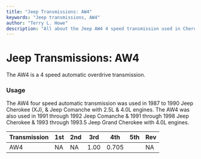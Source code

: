 ```yaml
---
title: "Jeep Transmissions: AW4"
keywords: "Jeep transmissions, AW4"
author: "Terry L. Howe"
description: "All about the Jeep AW4 4 speed transmission used in Cherokees, Comanches, and Grand Cherokees."
---
```

# Jeep Transmissions: AW4

The AW4 is a 4 speed automatic overdrive transmission.

### Usage

The AW4 four speed automatic transmission was used in 1987 to 1990 Jeep Cherokee (XJ), & Jeep Comanche with 2.5L & 4.0L engines. The AW4 was also used in 1991 through 1992 Jeep Comanche & 1991 through 1998 Jeep Cherokee & 1993 through 1993.5 Jeep Grand Cherokee with 4.0L engines. 

Transmission | 1st | 2nd | 3rd | 4th | 5th | Rev   
---|---|---|---|---|---|---  
AW4 | NA | NA | 1.00 | 0.705 |  | NA